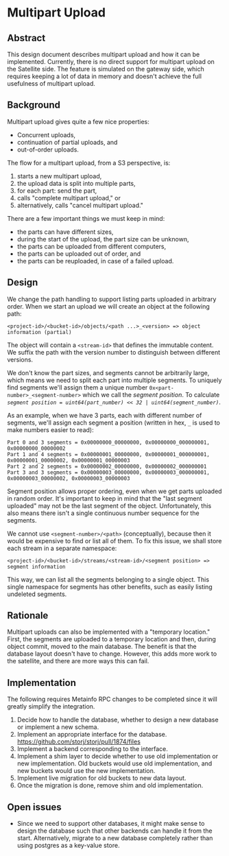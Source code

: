 # Multipart Upload

## Abstract

This design document describes multipart upload and how it can be implemented.
Currently, there is no direct support for multipart upload on the Satellite side.
The feature is simulated on the gateway side, which requires keeping 
a lot of data in memory and doesn't achieve the full usefulness of multipart upload.

## Background

Multipart upload gives quite a few nice properties:

* Concurrent uploads,
* continuation of partial uploads, and
* out-of-order uploads.

The flow for a multipart upload, from a S3 perspective, is:

1. starts a new multipart upload,
2. the upload data is split into multiple parts,
3. for each part: send the part,
4. calls "complete multipart upload," or
5. alternatively, calls "cancel multipart upload."

There are a few important things we must keep in mind:

* the parts can have different sizes,
* during the start of the upload, the part size can be unknown,
* the parts can be uploaded from different computers,
* the parts can be uploaded out of order, and
* the parts can be reuploaded, in case of a failed upload.

## Design

We change the path handling to support listing parts uploaded in arbitrary order. When we start an upload we will create an object at the following path:

```
<project-id>/<bucket-id>/objects/<path ...>_<version> => object information (partial)
```

The object will contain a `<stream-id>` that defines the immutable content. We suffix the path with the version number to distinguish between different versions.

We don't know the part sizes, and segments cannot be arbitrarily large, which means we need to split each part into multiple segments. To uniquely find segments we'll assign them a unique number `0x<part-number>_<segment-number>` which we call the _segment position_. To calculate _`segment position = uint64(part_number) << 32 | uint64(segment_number)`_.

As an example, when we have 3 parts, each with different number of segments, we'll assign each segment a position (written in hex, `_` is used to make numbers easier to read):

```
Part 0 and 3 segments = 0x00000000_00000000, 0x00000000_000000001, 0x00000000_00000002
Part 1 and 4 segments = 0x00000001_00000000, 0x00000001_000000001, 0x00000001_00000002, 0x00000001_00000003
Part 2 and 2 segments = 0x00000002_00000000, 0x00000002_000000001
Part 3 and 3 segments = 0x00000003_00000000, 0x00000003_000000001, 0x00000003_00000002, 0x00000003_00000003
```

Segment position allows proper ordering, even when we get parts uploaded in random order. It's important to keep in mind that the "last segment uploaded" may not be the last segment of the object. Unfortunately, this also means there isn't a single continuous number sequence for the segments.

We cannot use `<segment-number>/<path>` (conceptually), because then it would be expensive to find or list all of them. To fix this issue, we shall store each stream in a separate namespace:

```
<project-id>/<bucket-id>/streams/<stream-id>/<segment position> => segment information
```

This way, we can list all the segments belonging to a single object. This single namespace for segments has other benefits, such as easily listing undeleted segments.

## Rationale

Multipart uploads can also be implemented with a "temporary location." First, the segments are uploaded to a temporary location and then, during object commit, moved to the main database. The benefit is that the database layout doesn't have to change. However, this adds more work to the satellite, and there are more ways this can fail.

## Implementation

The following requires Metainfo RPC changes to be completed since it will greatly simplify the integration.

1. Decide how to handle the database, whether to design a new database or implement a new schema.
2. Implement an appropriate interface for the database. https://github.com/storj/storj/pull/1874/files
3. Implement a backend corresponding to the interface.
4. Implement a shim layer to decide whether to use old implementation or new implementation. Old buckets would use old implementation, and new buckets would use the new implementation.
5. Implement live migration for old buckets to new data layout.
6. Once the migration is done, remove shim and old implementation.

## Open issues

* Since we need to support other databases, it might make sense to design the database such that other backends can handle it from the start. Alternatively, migrate to a new database completely rather than using postgres as a key-value store.
